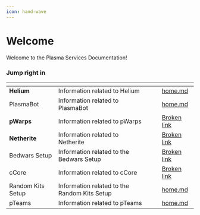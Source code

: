 ```yaml
---
icon: hand-wave
---
```


# Welcome

Welcome to the Plasma Services Documentation!&#x20;

### Jump right in

<table data-view="cards"><thead><tr><th></th><th></th><th data-hidden data-card-cover data-type="files"></th><th data-hidden></th><th data-hidden data-card-target data-type="content-ref"></th></tr></thead><tbody><tr><td><strong>Helium</strong></td><td>Information related to Helium</td><td></td><td></td><td><a href="helium/home.md">home.md</a></td></tr><tr><td>PlasmaBot</td><td>Information related to PlasmaBot</td><td></td><td></td><td><a href="plasmabot/home.md">home.md</a></td></tr><tr><td><strong>pWarps</strong></td><td>Information related to pWarps</td><td></td><td></td><td><a href="broken-reference">Broken link</a></td></tr><tr><td><strong>Netherite</strong></td><td>Information related to Netherite</td><td></td><td></td><td><a href="broken-reference">Broken link</a></td></tr><tr><td>Bedwars Setup</td><td>Information related to the Bedwars Setup</td><td></td><td></td><td><a href="broken-reference">Broken link</a></td></tr><tr><td>cCore</td><td>Information related to cCore</td><td></td><td></td><td><a href="broken-reference">Broken link</a></td></tr><tr><td>Random Kits Setup</td><td>Information related to the Random Kits Setup</td><td></td><td></td><td><a href="randomkits-setup/home.md">home.md</a></td></tr><tr><td>pTeams</td><td>Information related to pTeams</td><td></td><td></td><td><a href="pteams/home.md">home.md</a></td></tr></tbody></table>
